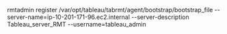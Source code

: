 rmtadmin register /var/opt/tableau/tabrmt/agent/bootstrap/bootstrap_file --server-name=ip-10-201-171-96.ec2.internal --server-description Tableau_server_RMT --username=tableau_admin
